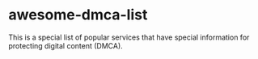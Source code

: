# awesome-dmca-list
This is a special list of popular services that have special information for protecting digital content (DMCA).
